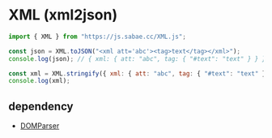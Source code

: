 # XML (xml2json)
 
```JavaScript
import { XML } from "https://js.sabae.cc/XML.js";

const json = XML.toJSON("<xml att='abc'><tag>text</tag></xml>");
console.log(json); // { xml: { att: "abc", tag: { "#text": "text" } } }

const xml = XML.stringify({ xml: { att: "abc", tag: { "#text": "text" } } });
console.log(xml);
```

## dependency

- [DOMParser](https://github.com/code4fukui/xmldom-es/)
